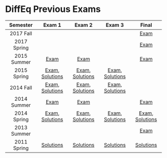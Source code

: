 # DiffEq Previous Exams
|Semester|Exam 1|Exam 2|Exam 3|Final|
|:---:|:---:|:---:|:---:|:---:|
| 2017 Fall |  |  |  | [Exam](./exams/2017-fall-final.pdf) | 
| 2017 Spring |  |  |  | [Exam](./exams/2017-spring-final.pdf) | 
| 2015 Summer | [Exam](./exams/2015-summer-exam1.pdf) | [Exam](./exams/2015-summer-exam2.pdf) |  | [Exam](./exams/2015-summer-final.pdf) | 
| 2015 Spring | [Exam](./exams/2015-spring-exam1.pdf), [Solutions](./exams/2015-spring-exam1-sol.pdf) | [Exam](./exams/2015-spring-exam2.pdf), [Solutions](./exams/2015-spring-exam2-sol.pdf) | [Exam](./exams/2015-spring-exam3.pdf), [Solutions](./exams/2015-spring-exam3-sol.pdf) |  | 
| 2014 Fall | [Exam](./exams/2014-fall-exam1.pdf), [Solutions](./exams/2014-fall-exam1-sol.pdf) | [Exam](./exams/2014-fall-exam2.pdf), [Solutions](./exams/2014-fall-exam2-sol.pdf) | [Exam](./exams/2014-fall-exam3.pdf), [Solutions](./exams/2014-fall-exam3-sol.pdf) |  | 
| 2014 Summer | [Exam](./exams/2014-summer-exam1.pdf) | [Exam](./exams/2014-summer-exam2.pdf) |  | [Exam](./exams/2014-summer-final.pdf) | 
| 2014 Spring | [Exam](./exams/2014-spring-exam1.pdf), [Solutions](./exams/2014-spring-exam1-sol.pdf) | [Exam](./exams/2014-spring-exam2.pdf), [Solutions](./exams/2014-spring-exam2-sol.pdf) | [Exam](./exams/2014-spring-exam3.pdf), [Solutions](./exams/2014-spring-exam3-sol.pdf) | [Exam](./exams/2014-spring-final.pdf), [Solutions](./exams/2014-spring-final-sol.pdf) | 
| 2013 Summer |  |  |  | [Exam](./exams/2013-summer-final.pdf) | 
| 2011 Spring | [Solutions](./exams/2011-spring-exam1-sol.pdf) | [Solutions](./exams/2011-spring-exam2-sol.pdf) | [Solutions](./exams/2011-spring-exam3-sol.pdf) | [Solutions](./exams/2011-spring-final-sol.pdf) | 

